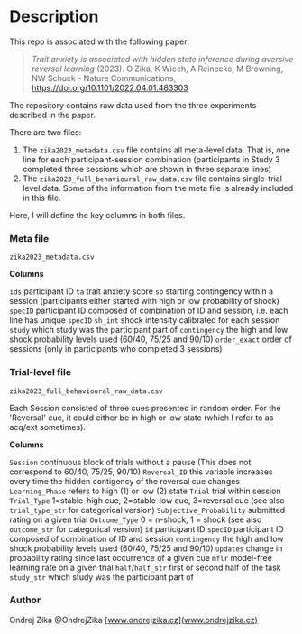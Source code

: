 # Description

This repo is associated with the following paper:

> *Trait anxiety is associated with hidden state inference during aversive reversal learning* (2023). O Zika, K Wiech, A Reinecke, M Browning, NW Schuck - Nature Communications, https://doi.org/10.1101/2022.04.01.483303

The repository contains raw data used from the three experiments described in the paper. 

There are two files:
1. The `zika2023_metadata.csv` file contains all meta-level data. That is, one line for each participant-session combination (participants in Study 3 completed three sessions which are shown in three separate lines)
2. The `zika2023_full_behavioural_raw_data.csv` file contains single-trial level data. Some of the information from the meta file is already included in this file. 

Here, I will define the key columns in both files. 

### Meta file 

`zika2023_metadata.csv`

**Columns**

`ids`  participant ID
`ta` trait anxiety score
`sb` starting contingency within a session (participants either started with high or low probability of shock)
`specID` participant ID composed of combination of ID and session, i.e. each line has unique `specID`
`sh_int` shock intensity calibrated for each session
`study` which study was the participant part of
`contingency` the high and low shock probability levels used (60/40, 75/25 and 90/10)
`order_exact` order of sessions (only in participants who completed 3 sessions)

### Trial-level file 

`zika2023_full_behavioural_raw_data.csv`

Each Session consisted of three cues presented in random order. For the 'Reversal' cue, it could either be in high or low state (which I refer to as acq/ext sometimes).

**Columns**

`Session` continuous block of trials without a pause (This does not correspond to 60/40, 75/25, 90/10)
`Reversal_ID` this variable increases every time the hidden contigency of the reversal cue changes
`Learning_Phase` refers to high (1) or low (2) state 
`Trial` trial within session
`Trial_Type` 1=stable-high cue, 2=stable-low cue, 3=reversal cue (see also `trial_type_str` for categorical version)
`Subjective_Probability` submitted rating on a given trial
`Outcome_Type` 0 = n-shock, 1 = shock (see also `outcome_str` for categorical version)
`id`  participant ID
`specID` participant ID composed of combination of ID and session
`contingency` the high and low shock probability levels used (60/40, 75/25 and 90/10)
`updates` change in probability rating since last occurrence of a given cue
`mflr` model-free learning rate on a given trial
`half`/`half_str` first or second half of the task
`study_str` which study was the participant part of

### Author

Ondrej Zika
@OndrejZika
[www.ondrejzika.cz](www.ondrejzika.cz)